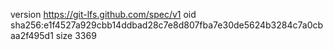 version https://git-lfs.github.com/spec/v1
oid sha256:e1f4527a929cbb14ddbad28c7e8d807fba7e30de5624b3284c7a0cbaa2f495d1
size 3369
